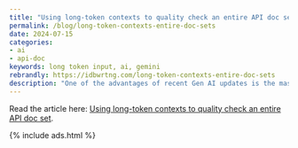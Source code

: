 ```yaml
---
title: "Using long-token contexts to quality check an entire API doc set"
permalink: /blog/long-token-contexts-entire-doc-sets
date: 2024-07-15
categories:
- ai
- api-doc
keywords: long token input, ai, gemini
rebrandly: https://idbwrtng.com/long-token-contexts-entire-doc-sets
description: "One of the advantages of recent Gen AI updates is the massive token input context. When you can pass in an entire set of documentation as an input, you have a much stronger possibility for powerful prompts. In these prompts, the reference docs can serve as a key source of truth. User guide content and drift out of date, but a freshly generated reference doc should be accurate to the code base, for the most part. From this source of truth, you can do all sorts of things, such as identify outdated content in the user guide, see what's new between outputs, get links in your release notes, and more. In this article, I share 8 quality control prompts you can use when passing in your entire reference docs."
---
```


Read the article here: [Using long-token contexts to quality check an entire API doc set](/ai/prompt-engineering-entire-doc-set-prompts.html).

{% include ads.html %}

